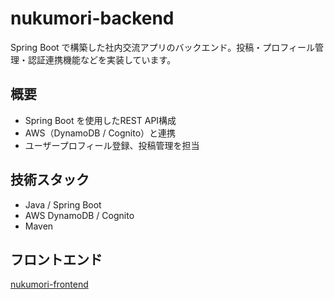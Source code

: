 # nukumori-backend
Spring Boot で構築した社内交流アプリのバックエンド。投稿・プロフィール管理・認証連携機能などを実装しています。

## 概要
- Spring Boot を使用したREST API構成
- AWS（DynamoDB / Cognito）と連携
- ユーザープロフィール登録、投稿管理を担当

## 技術スタック
- Java / Spring Boot
- AWS DynamoDB / Cognito
- Maven

## フロントエンド
 [nukumori-frontend](https://github.com/AmuEgami/nukumori-frontend)
